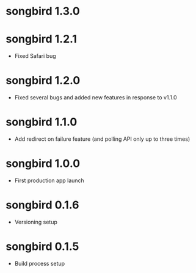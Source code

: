 # songbird 1.3.0

# songbird 1.2.1

- Fixed Safari bug

# songbird 1.2.0

- Fixed several bugs and added new features in response to v1.1.0

# songbird 1.1.0

- Add redirect on failure feature (and polling API only up to three times)

# songbird 1.0.0

- First production app launch

# songbird 0.1.6

- Versioning setup


# songbird 0.1.5

- Build process setup
